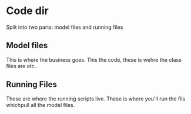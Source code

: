 # Code dir

Split into two parts: model files and running files

## Model files
This is where the business goes. This the code, these is wehre the class files are etc..

## Running Files
These are where the running scripts live. These is where you'll run the fils whichpull all the model files.




